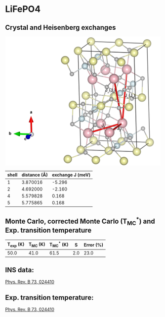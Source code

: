 # LiFePO4

## Crystal and Heisenberg exchanges

![LiFePO4 Structure](LiFePO4.jpg)


| shell    | distance (A&#778;) | exchange J (meV) |
|----------|--------------|------------------|
| 1        | 3.870016     | -5.296           |
| 2        | 4.692000     | -2.160           |
| 4        | 5.579828     | 0.168            |
| 5        | 5.775865     | 0.168            |


## Monte Carlo, corrected Monte Carlo (T<sub>MC</sub><sup>*</sup>) and Exp. transition temperature

| T<sub>exp</sub> (K) | T<sub>MC</sub> (K) | T<sub>MC</sub><sup>*</sup> (K) | S   | Error (%) |
|----------------------|--------------------|--------------------------------|-----|-----------|
| 50.0                   | 41.0                 | 61.5                           | 2.0 | 23.0      |


## INS data:
[Phys. Rev. B 73, 024410](https://journals.aps.org/prb/abstract/10.1103/PhysRevB.73.024410)


## Exp. transition temperature:
[Phys. Rev. B 73, 024410](https://journals.aps.org/prb/abstract/10.1103/PhysRevB.73.024410)
